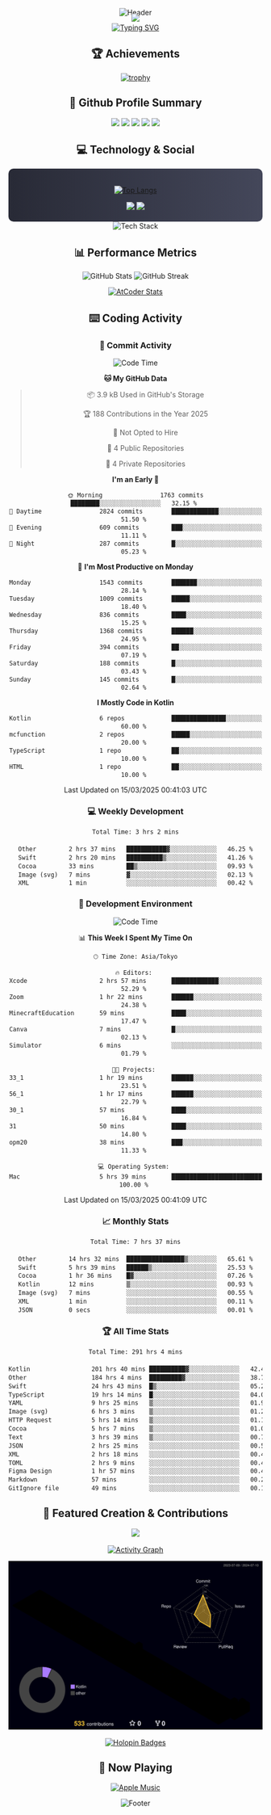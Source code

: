 <div align="center">
  
![Header](https://capsule-render.vercel.app/api?type=waving&color=gradient&customColorList=12&height=300&section=header&text=Welcome%20to%20Batapii's%20Universe&fontSize=50&animation=fadeIn&fontAlignY=40&desc=Android%20Developer%20|%20Kotlin%20LOVE%20)

<div style="margin-top: -20px;">
  <img src="https://readme-typing-svg.herokuapp.com/?lines=Crafting+Android+Experiences;Building+Tomorrow's+Apps+Today;Always+Learning,+Always+Growing&font=Fira%20Code&center=true&width=440&height=45&color=f75c7e&vCenter=true&size=22&pause=1000">
</div>

<a href="https://git.io/typing-svg">
  <img src="https://readme-typing-svg.demolab.com?font=Fira+Code&weight=600&size=28&duration=4000&pause=1000&center=true&vCenter=true&width=800&lines=Hey+there!+I'm+Batapii+%F0%9F%91%8B;Android+Developer+from+Japan+%F0%9F%87%AF%F0%9F%87%B5" alt="Typing SVG" />
</a>

## 🏆 Achievements

[![trophy](https://github-profile-trophy.vercel.app/?username=batapii&theme=onestar&no-frame=true&no-bg=true&column=8&rank=SECRET,SSS,SS,S,AAA,AA,A,B,C,?&margin-w=10&margin-h=10)](https://github.com/ryo-ma/github-profile-trophy)

## 🎯 Github Profile Summary

<div align="center">
  <img src="http://github-profile-summary-cards.vercel.app/api/cards/profile-details?username=batapii&theme=radical" />
  <img src="http://github-profile-summary-cards.vercel.app/api/cards/repos-per-language?username=batapii&theme=radical" />
  <img src="http://github-profile-summary-cards.vercel.app/api/cards/most-commit-language?username=batapii&theme=radical" />
  <img src="http://github-profile-summary-cards.vercel.app/api/cards/stats?username=batapii&theme=radical" />
  <img src="http://github-profile-summary-cards.vercel.app/api/cards/productive-time?username=batapii&theme=radical" />
</div>

## 💻 Technology & Social

<div align="center" style="background: linear-gradient(to right, #282A36, #44475A); padding: 20px; border-radius: 10px;">

[![Top Langs](https://github-readme-stats.vercel.app/api/top-langs/?username=batapii
)](https://github.com/anuraghazra/github-readme-stats)

<div style="margin-top: 15px">
<a href="https://github.com/batapii"><img src="https://img.shields.io/github/followers/batapii?style=for-the-badge&logo=github&label=Follow&color=ff6e96&labelColor=282A36"/></a>
<a href="https://twitter.com/batapii3939"><img src="https://img.shields.io/twitter/follow/batapii?style=for-the-badge&logo=twitter&color=1DA1F2&labelColor=282A36&label= Twitter"/></a>
</div>

</div>

<div align="center">
<img src="https://github-readme-tech-stack.vercel.app/api/cards?title=Tech+Stack&align=center&titleAlign=center&fontSize=20&lineHeight=10&lineCount=4&theme=github_dark&width=800&bg=%230D1117&badge=%23161B22&border=%2321262D&titleColor=%2358A6FF&line1=kotlin%2Ckotlin%2C0095D5%3Bandroid%2Candroid%2C00ff00%3Bjetpackcompose%2Cjetpack%2C4285F4%3B&line2=swift%2Cswift%2CFA7343%3Bfirebase%2Cfirebase%2CFFCA28%3Bgithub%2Cgithub%2C181717%3B&line3=typescript%2Ctypescript%2C3178C6%3Bgraphql%2Cgraphql%2CE10098%3Bsupabase%2Csupabase%2C3FCF8E%3B&line4=gradle%2Cgradle%2C02303A%3Bgitkraken%2Cgitkraken%2C179287%3Bpostman%2Cpostman%2CFF6C37%3B" alt="Tech Stack" />
</div>



## 📊 Performance Metrics

<div align="center">

![GitHub Stats](https://github-readme-stats.vercel.app/api?username=batapii&show_icons=true&theme=radical&hide_border=true&bg_color=0D1117)
![GitHub Streak](https://github-readme-streak-stats.herokuapp.com/?user=batapii&theme=radical&hide_border=true&background=0D1117)

[![AtCoder Stats](https://atcoder-readme-stats.vercel.app/stats/batapii3939?theme=dark&show_history=5&width=495)](https://github.com/iwbc-mzk/atcoder-readme-stats)

</div>

## ⌨️ Coding Activity

### 🌟 Commit Activity
<!--START_SECTION:commit-stats-->
![Code Time](http://img.shields.io/badge/Code%20Time-475%20hrs%2015%20mins-blue)

**🐱 My GitHub Data** 

> 📦 3.9 kB Used in GitHub's Storage 
 > 
> 🏆 188 Contributions in the Year 2025
 > 
> 🚫 Not Opted to Hire
 > 
> 📜 4 Public Repositories 
 > 
> 🔑 4 Private Repositories 
 > 
**I'm an Early 🐤** 

```text
🌞 Morning                1763 commits        ████████░░░░░░░░░░░░░░░░░   32.15 % 
🌆 Daytime                2824 commits        █████████████░░░░░░░░░░░░   51.50 % 
🌃 Evening                609 commits         ███░░░░░░░░░░░░░░░░░░░░░░   11.11 % 
🌙 Night                  287 commits         █░░░░░░░░░░░░░░░░░░░░░░░░   05.23 % 
```
📅 **I'm Most Productive on Monday** 

```text
Monday                   1543 commits        ███████░░░░░░░░░░░░░░░░░░   28.14 % 
Tuesday                  1009 commits        █████░░░░░░░░░░░░░░░░░░░░   18.40 % 
Wednesday                836 commits         ████░░░░░░░░░░░░░░░░░░░░░   15.25 % 
Thursday                 1368 commits        ██████░░░░░░░░░░░░░░░░░░░   24.95 % 
Friday                   394 commits         ██░░░░░░░░░░░░░░░░░░░░░░░   07.19 % 
Saturday                 188 commits         █░░░░░░░░░░░░░░░░░░░░░░░░   03.43 % 
Sunday                   145 commits         █░░░░░░░░░░░░░░░░░░░░░░░░   02.64 % 
```


**I Mostly Code in Kotlin** 

```text
Kotlin                   6 repos             ███████████████░░░░░░░░░░   60.00 % 
mcfunction               2 repos             █████░░░░░░░░░░░░░░░░░░░░   20.00 % 
TypeScript               1 repo              ██░░░░░░░░░░░░░░░░░░░░░░░   10.00 % 
HTML                     1 repo              ██░░░░░░░░░░░░░░░░░░░░░░░   10.00 % 
```




 Last Updated on 15/03/2025 00:41:03 UTC
<!--END_SECTION:commit-stats-->

### 💻 Weekly Development
<!--START_SECTION:wakatime-->

```txt
Total Time: 3 hrs 2 mins

Other         2 hrs 37 mins   ███████████▓░░░░░░░░░░░░░   46.25 %
Swift         2 hrs 20 mins   ██████████▒░░░░░░░░░░░░░░   41.26 %
Cocoa         33 mins         ██▒░░░░░░░░░░░░░░░░░░░░░░   09.93 %
Image (svg)   7 mins          ▓░░░░░░░░░░░░░░░░░░░░░░░░   02.13 %
XML           1 min           ░░░░░░░░░░░░░░░░░░░░░░░░░   00.42 %
```

<!--END_SECTION:wakatime-->

### 🔨 Development Environment
<!--START_SECTION:dev-stats-->
![Code Time](http://img.shields.io/badge/Code%20Time-475%20hrs%2015%20mins-blue)

📊 **This Week I Spent My Time On** 

```text
🕑︎ Time Zone: Asia/Tokyo

🔥 Editors: 
Xcode                    2 hrs 57 mins       █████████████░░░░░░░░░░░░   52.29 % 
Zoom                     1 hr 22 mins        ██████░░░░░░░░░░░░░░░░░░░   24.38 % 
MinecraftEducation       59 mins             ████░░░░░░░░░░░░░░░░░░░░░   17.47 % 
Canva                    7 mins              █░░░░░░░░░░░░░░░░░░░░░░░░   02.13 % 
Simulator                6 mins              ░░░░░░░░░░░░░░░░░░░░░░░░░   01.79 % 

🐱‍💻 Projects: 
33_1                     1 hr 19 mins        ██████░░░░░░░░░░░░░░░░░░░   23.51 % 
56_1                     1 hr 17 mins        ██████░░░░░░░░░░░░░░░░░░░   22.79 % 
30_1                     57 mins             ████░░░░░░░░░░░░░░░░░░░░░   16.84 % 
31                       50 mins             ████░░░░░░░░░░░░░░░░░░░░░   14.80 % 
opm20                    38 mins             ███░░░░░░░░░░░░░░░░░░░░░░   11.33 % 

💻 Operating System: 
Mac                      5 hrs 39 mins       █████████████████████████   100.00 % 
```


 Last Updated on 15/03/2025 00:41:09 UTC
<!--END_SECTION:dev-stats-->

### 📈 Monthly Stats
<!--START_SECTION:wakamonth-->

```txt
Total Time: 7 hrs 37 mins

Other         14 hrs 32 mins  ████████████████▒░░░░░░░░   65.61 %
Swift         5 hrs 39 mins   ██████▒░░░░░░░░░░░░░░░░░░   25.53 %
Cocoa         1 hr 36 mins    █▓░░░░░░░░░░░░░░░░░░░░░░░   07.26 %
Kotlin        12 mins         ▒░░░░░░░░░░░░░░░░░░░░░░░░   00.93 %
Image (svg)   7 mins          ░░░░░░░░░░░░░░░░░░░░░░░░░   00.55 %
XML           1 min           ░░░░░░░░░░░░░░░░░░░░░░░░░   00.11 %
JSON          0 secs          ░░░░░░░░░░░░░░░░░░░░░░░░░   00.01 %
```

<!--END_SECTION:wakamonth-->

### 🏆 All Time Stats
<!--START_SECTION:wakaalltime-->

```txt
Total Time: 291 hrs 4 mins

Kotlin                 201 hrs 40 mins ██████████▓░░░░░░░░░░░░░░   42.45 %
Other                  184 hrs 4 mins  █████████▓░░░░░░░░░░░░░░░   38.74 %
Swift                  24 hrs 43 mins  █▒░░░░░░░░░░░░░░░░░░░░░░░   05.20 %
TypeScript             19 hrs 14 mins  █░░░░░░░░░░░░░░░░░░░░░░░░   04.05 %
YAML                   9 hrs 25 mins   ▒░░░░░░░░░░░░░░░░░░░░░░░░   01.98 %
Image (svg)            6 hrs 3 mins    ▒░░░░░░░░░░░░░░░░░░░░░░░░   01.27 %
HTTP Request           5 hrs 14 mins   ▒░░░░░░░░░░░░░░░░░░░░░░░░   01.10 %
Cocoa                  5 hrs 7 mins    ▒░░░░░░░░░░░░░░░░░░░░░░░░   01.08 %
Text                   3 hrs 39 mins   ▒░░░░░░░░░░░░░░░░░░░░░░░░   00.77 %
JSON                   2 hrs 25 mins   ░░░░░░░░░░░░░░░░░░░░░░░░░   00.51 %
XML                    2 hrs 18 mins   ░░░░░░░░░░░░░░░░░░░░░░░░░   00.49 %
TOML                   2 hrs 9 mins    ░░░░░░░░░░░░░░░░░░░░░░░░░   00.45 %
Figma Design           1 hr 57 mins    ░░░░░░░░░░░░░░░░░░░░░░░░░   00.41 %
Markdown               57 mins         ░░░░░░░░░░░░░░░░░░░░░░░░░   00.20 %
GitIgnore file         49 mins         ░░░░░░░░░░░░░░░░░░░░░░░░░   00.18 %
```

<!--END_SECTION:wakaalltime-->


## 🌟 Featured Creation & Contributions

<div align="center">
  <a href="https://github.com/batapii/ToDoSNS">
    <img src="https://github-readme-stats.vercel.app/api/pin/?username=batapii&repo=ToDoSNS&theme=radical&hide_border=true&bg_color=0D1117" />
  </a>

[![Activity Graph](https://github-readme-activity-graph.vercel.app/graph?username=batapii&custom_title=Contribution%20Graph&hide_border=true&theme=radical&bg_color=0D1117)](https://github.com/ashutosh00710/github-readme-activity-graph)

![3D Contrib](./profile-3d-contrib/profile-night-rainbow.svg)

[![Holopin Badges](https://holopin.me/batapii)](https://holopin.io/@batapii)

</div>

## 🎵 Now Playing

<div align="center">
  
[![Apple Music](https://music-profile.rayriffy.com/theme/dark.svg?uid=001005.6598667d2ffd4a10a4f429edd0ba24c4.1156)](https://github.com/rayriffy/apple-music-github-profile)

</div>

![Footer](https://capsule-render.vercel.app/api?type=waving&color=gradient&customColorList=12&height=100&section=footer)

</div>
